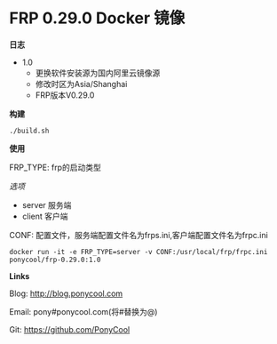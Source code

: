 # FRP 0.29.0 Docker 镜像

**日志**

- 1.0
  - 更换软件安装源为国内阿里云镜像源
  - 修改时区为Asia/Shanghai
  - FRP版本V0.29.0

**构建**

```
./build.sh
```

**使用**

FRP_TYPE: frp的启动类型

*选项*
 - server 服务端
 - client 客户端

CONF: 配置文件，服务端配置文件名为frps.ini,客户端配置文件名为frpc.ini

```
docker run -it -e FRP_TYPE=server -v CONF:/usr/local/frp/frpc.ini ponycool/frp-0.29.0:1.0
```

**Links**

Blog: http://blog.ponycool.com

Email: pony#ponycool.com(将#替换为@)

Git: https://github.com/PonyCool